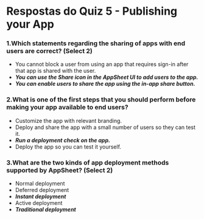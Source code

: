 # Respostas do Quiz 5 - Publishing your App

### 1.Which statements regarding the sharing of apps with end users are correct? (Select 2)
- You cannot block a user from using an app that requires sign-in after that app is shared with the user.
- ***You can use the Share icon in the AppSheet UI to add users to the app.***
- ***You can enable users to share the app using the in-app share button.***

### 2.What is one of the first steps that you should perform before making your app available to end users?
- Customize the app with relevant branding.
- Deploy and share the app with a small number of users so they can test it.
- ***Run a deployment check on the app.***
- Deploy the app so you can test it yourself.

### 3.What are the two kinds of app deployment methods supported by AppSheet? (Select 2)
- Normal deployment
- Deferred deployment
- ***Instant deployment***
- Active deployment
- ***Traditional deployment***

